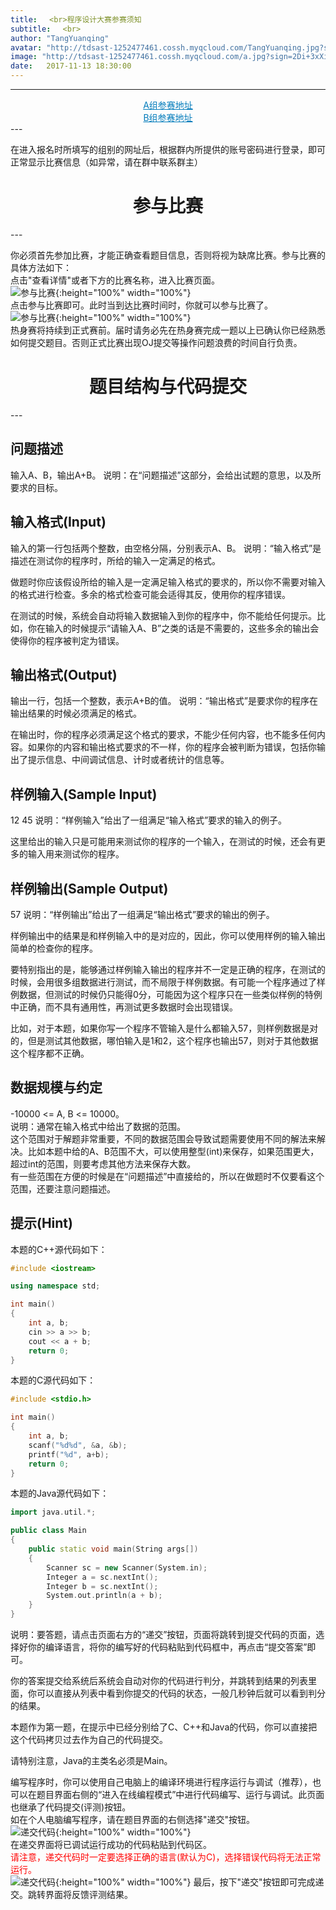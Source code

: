 ```yaml
---
title: 　<br>程序设计大赛参赛须知
subtitle: 　<br>
author: "TangYuanqing"
avatar: "http://tdsast-1252477461.cossh.myqcloud.com/TangYuanqing.jpg?sign=+iqc5a5wI5L42gOkkmXibwgT/NNhPTEyNTI0Nzc0NjEmaz1BS0lENTRyUm95ZGpMbzU5MmlRWmloVDJPcEJOTUNwR3VaUDImZT0xNTEzMTgwMDY1JnQ9MTUxMDU4ODA2NSZyPTY2MzQ1ODk0MiZmPS9UYW5nWXVhbnFpbmcuanBnJmI9dGRzYXN0"
image: "http://tdsast-1252477461.cossh.myqcloud.com/a.jpg?sign=2Di+3xXiZJiLjJGnRfN0VUXnU+JhPTEyNTI0Nzc0NjEmaz1BS0lENTRyUm95ZGpMbzU5MmlRWmloVDJPcEJOTUNwR3VaUDImZT0xNTEzMTc5MzQ4JnQ9MTUxMDU4NzM0OCZyPTE2ODYwNjcwOSZmPS9hLmpwZyZiPXRkc2FzdA=="
date:   2017-11-13 18:30:00
---
```



---
<center><a href="https://www.vijos.org/d/tdsastcA/contest" style="color:#007bbb">A组参赛地址</a></center>
<center><a href="https://www.vijos.org/d/tdsastcB/contest" style="color:#007bbb">B组参赛地址</a></center>
---


在进入报名时所填写的组别的网址后，根据群内所提供的账号密码进行登录，即可正常显示比赛信息（如异常，请在群中联系群主）

<center><h1>参与比赛</h1></center>
---


你必须首先参加比赛，才能正确查看题目信息，否则将视为缺席比赛。参与比赛的具体方法如下：  
点击"查看详情"或者下方的比赛名称，进入比赛页面。  
![参与比赛](http://tdsast-1252477461.cossh.myqcloud.com/jointheamatch.png?sign=j7i+Vfmqew3y+PZKBh8TnWqecFphPTEyNTI0Nzc0NjEmaz1BS0lENTRyUm95ZGpMbzU5MmlRWmloVDJPcEJOTUNwR3VaUDImZT0xNTEzNjExNjYyJnQ9MTUxMTAxOTY2MiZyPTE2NjU2NjcwJmY9L2pvaW50aGVhbWF0Y2gucG5nJmI9dGRzYXN0){:height="100%" width="100%"}  
点击参与比赛即可。此时当到达比赛时间时，你就可以参与比赛了。  
![参与比赛](http://tdsast-1252477461.cossh.myqcloud.com/jointhematch2.png?sign=tfkAHh+JOoeuKJu1flWGJ5k48PVhPTEyNTI0Nzc0NjEmaz1BS0lENTRyUm95ZGpMbzU5MmlRWmloVDJPcEJOTUNwR3VaUDImZT0xNTEzNjExODkwJnQ9MTUxMTAxOTg5MCZyPTE0MzkyODkyNTYmZj0vam9pbnRoZW1hdGNoMi5wbmcmYj10ZHNhc3Q=){:height="100%" width="100%"}  
热身赛将持续到正式赛前。届时请务必先在热身赛完成一题以上已确认你已经熟悉如何提交题目。否则正式比赛出现OJ提交等操作问题浪费的时间自行负责。
<center><h1>题目结构与代码提交</h1></center>
---


## **问题描述**
输入A、B，输出A+B。
说明：在“问题描述”这部分，会给出试题的意思，以及所要求的目标。
## **输入格式(Input)**
输入的第一行包括两个整数，由空格分隔，分别表示A、B。
说明：“输入格式”是描述在测试你的程序时，所给的输入一定满足的格式。

做题时你应该假设所给的输入是一定满足输入格式的要求的，所以你不需要对输入的格式进行检查。多余的格式检查可能会适得其反，使用你的程序错误。

在测试的时候，系统会自动将输入数据输入到你的程序中，你不能给任何提示。比如，你在输入的时候提示“请输入A、B”之类的话是不需要的，这些多余的输出会使得你的程序被判定为错误。

## **输出格式(Output)**
输出一行，包括一个整数，表示A+B的值。
说明：“输出格式”是要求你的程序在输出结果的时候必须满足的格式。

在输出时，你的程序必须满足这个格式的要求，不能少任何内容，也不能多任何内容。如果你的内容和输出格式要求的不一样，你的程序会被判断为错误，包括你输出了提示信息、中间调试信息、计时或者统计的信息等。

## **样例输入(Sample Input)**
12 45
说明：“样例输入”给出了一组满足“输入格式”要求的输入的例子。

这里给出的输入只是可能用来测试你的程序的一个输入，在测试的时候，还会有更多的输入用来测试你的程序。

## **样例输出(Sample Output)**
57
说明：“样例输出”给出了一组满足“输出格式”要求的输出的例子。

样例输出中的结果是和样例输入中的是对应的，因此，你可以使用样例的输入输出简单的检查你的程序。

要特别指出的是，能够通过样例输入输出的程序并不一定是正确的程序，在测试的时候，会用很多组数据进行测试，而不局限于样例数据。有可能一个程序通过了样例数据，但测试的时候仍只能得0分，可能因为这个程序只在一些类似样例的特例中正确，而不具有通用性，再测试更多数据时会出现错误。

比如，对于本题，如果你写一个程序不管输入是什么都输入57，则样例数据是对的，但是测试其他数据，哪怕输入是1和2，这个程序也输出57，则对于其他数据这个程序都不正确。

## 数据规模与约定  
-10000 <= A, B <= 10000。  
说明：通常在输入格式中给出了数据的范围。  
这个范围对于解题非常重要，不同的数据范围会导致试题需要使用不同的解法来解决。比如本题中给的A、B范围不大，可以使用整型(int)来保存，如果范围更大，超过int的范围，则要考虑其他方法来保存大数。    
有一些范围在方便的时候是在“问题描述”中直接给的，所以在做题时不仅要看这个范围，还要注意问题描述。  

## **提示(Hint)**  
本题的C++源代码如下：  



```cpp
#include <iostream>

using namespace std;

int main()
{
    int a, b;
    cin >> a >> b;
    cout << a + b;
    return 0;
}
```

本题的C源代码如下：  



```cpp
#include <stdio.h>

int main()
{
    int a, b;
    scanf("%d%d", &a, &b);
    printf("%d", a+b);
    return 0;
}
```


本题的Java源代码如下：  



```cpp
import java.util.*;

public class Main
{
    public static void main(String args[])
    {
        Scanner sc = new Scanner(System.in);
        Integer a = sc.nextInt();
        Integer b = sc.nextInt();
        System.out.println(a + b);
    }
}
```


说明：要答题，请点击页面右方的“递交”按钮，页面将跳转到提交代码的页面，选择好你的编译语言，将你的编写好的代码粘贴到代码框中，再点击“提交答案”即可。

你的答案提交给系统后系统会自动对你的代码进行判分，并跳转到结果的列表里面，你可以直接从列表中看到你提交的代码的状态，一般几秒钟后就可以看到判分的结果。

本题作为第一题，在提示中已经分别给了C、C++和Java的代码，你可以直接把这个代码拷贝过去作为自己的代码提交。

请特别注意，Java的主类名必须是Main。

编写程序时，你可以使用自己电脑上的编译环境进行程序运行与调试（推荐），也可以在题目界面右侧的“进入在线编程模式”中进行代码编写、运行与调试。此页面也继承了代码提交(评测)按钮。  
如在个人电脑编写程序，请在题目界面的右侧选择"递交"按钮。  
![递交代码](http://tdsast-1252477461.cossh.myqcloud.com/submitcode.png?sign=xaTUMBGQS74KzNENB3wNepTM/lxhPTEyNTI0Nzc0NjEmaz1BS0lENTRyUm95ZGpMbzU5MmlRWmloVDJPcEJOTUNwR3VaUDImZT0xNTEzNjE1Mjc1JnQ9MTUxMTAyMzI3NSZyPTI0MjQ2OTA4OCZmPS9zdWJtaXRjb2RlLnBuZyZiPXRkc2FzdA==){:height="100%" width="100%"}  
在递交界面将已调试运行成功的代码粘贴到代码区。  
<font color="red">请注意，递交代码时一定要选择正确的语言(默认为C)，选择错误代码将无法正常运行。</font>  
![递交代码](http://tdsast-1252477461.cossh.myqcloud.com/submitcode2.png?sign=tmbYZGW5M3gVGkno/LHHq9Bf3RNhPTEyNTI0Nzc0NjEmaz1BS0lENTRyUm95ZGpMbzU5MmlRWmloVDJPcEJOTUNwR3VaUDImZT0xNTEzNjE1Mjc1JnQ9MTUxMTAyMzI3NSZyPTExMTc1MzExNTAmZj0vc3VibWl0Y29kZTIucG5nJmI9dGRzYXN0){:height="100%" width="100%"}
最后，按下"递交"按钮即可完成递交。跳转界面将反馈评测结果。
